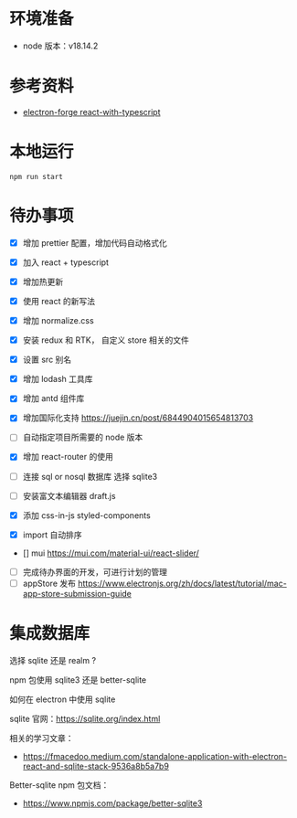# 环境准备

- node 版本：v18.14.2

# 参考资料

- [electron-forge react-with-typescript](https://www.electronforge.io/guides/framework-integration/react-with-typescript)

# 本地运行

```shell
npm run start
```

# 待办事项

- [x] 增加 prettier 配置，增加代码自动格式化
- [x] 加入 react + typescript
- [x] 增加热更新
- [x] 使用 react 的新写法
- [x] 增加 normalize.css
- [x] 安装 redux 和 RTK， 自定义 store 相关的文件
- [x] 设置 src 别名

- [x] 增加 lodash 工具库
- [x] 增加 antd 组件库
- [x] 增加国际化支持 https://juejin.cn/post/6844904015654813703
- [ ] 自动指定项目所需要的 node 版本
- [x] 增加 react-router 的使用
- [ ] 连接 sql or nosql 数据库 选择 sqlite3
- [ ] 安装富文本编辑器 draft.js
- [x] 添加 css-in-js styled-components
- [x] import 自动排序
- [] mui https://mui.com/material-ui/react-slider/

- [ ] 完成待办界面的开发，可进行计划的管理
- [ ] appStore 发布 https://www.electronjs.org/zh/docs/latest/tutorial/mac-app-store-submission-guide

# 集成数据库

选择 sqlite 还是 realm ?

npm 包使用 sqlite3 还是 better-sqlite

如何在 electron 中使用 sqlite

sqlite 官网：https://sqlite.org/index.html

相关的学习文章：

- https://fmacedoo.medium.com/standalone-application-with-electron-react-and-sqlite-stack-9536a8b5a7b9

Better-sqlite npm 包文档：

- https://www.npmjs.com/package/better-sqlite3
